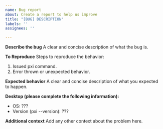 ```yaml
---
name: Bug report
about: Create a report to help us improve
title: "[BUG] DESCRIPTION"
labels: ''
assignees: ''

---
```


**Describe the bug**
A clear and concise description of what the bug is.

**To Reproduce**
Steps to reproduce the behavior:
1. Issued pxi command.
2. Error thrown or unexpected behavior.

**Expected behavior**
A clear and concise description of what you expected to happen.

**Desktop (please complete the following information):**
 - OS: ???
 - Version (pxi --version): ???

**Additional context**
Add any other context about the problem here.
